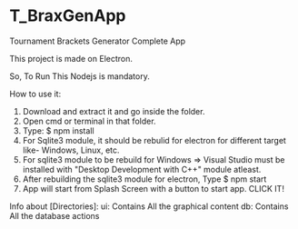 # T_BraxGenApp
Tournament Brackets Generator Complete App

This project is made on Electron.

So, To Run This Nodejs is mandatory.

How to use it:

1. Download and extract it and go inside the folder.
2. Open cmd or terminal in that folder.
3. Type: 
        $ npm install
4. For Sqlite3 module, it should be rebulid for electron for different target like- Windows, Linux, etc.
5. For sqlite3 module to be rebuild for Windows => Visual Studio must be installed with "Desktop Development with C++" module atleast.
6. After rebuilding the sqlite3 module for electron, Type
        $ npm start
7. App will start from Splash Screen with a button to start app. CLICK IT!


Info about [Directories]:
  ui: Contains All the graphical content
  db: Contains All the database actions
  
